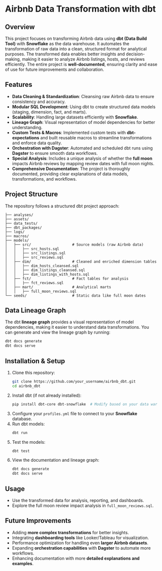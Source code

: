 # Airbnb Data Transformation with dbt

## Overview
This project focuses on transforming Airbnb data using **dbt (Data Build Tool)** with **Snowflake** as the data warehouse. It automates the transformation of raw data into a clean, structured format for analytical purposes. The transformed data enables better insights and decision-making, making it easier to analyze Airbnb listings, hosts, and reviews efficiently. The entire project is **well-documented**, ensuring clarity and ease of use for future improvements and collaboration.

## Features
- **Data Cleaning & Standardization**: Cleansing raw Airbnb data to ensure consistency and accuracy.
- **Modular SQL Development**: Using dbt to create structured data models (staging, dimension, fact, and marts).
- **Scalability**: Handling large datasets efficiently with **Snowflake**.
- **Lineage Graph**: Visual representation of model dependencies for better understanding.
- **Custom Tests & Macros**: Implemented custom tests with **dbt-expectations** and built reusable macros to streamline transformations and enforce data quality.
- **Orchestration with Dagster**: Automated and scheduled dbt runs using **Dagster** to ensure smooth data workflows.
- **Special Analysis**: Includes a unique analysis of whether the **full moon** impacts Airbnb reviews by mapping review dates with full moon nights.
- **Comprehensive Documentation**: The project is thoroughly documented, providing clear explanations of data models, transformations, and workflows.

## Project Structure
The repository follows a structured dbt project approach:
```
├── analyses/
├── assets/
├── data_tests/
├── dbt_packages/
├── logs/
├── macros/
├── models/
│   ├── src/                   # Source models (raw Airbnb data)
│   │   ├── src_hosts.sql
│   │   ├── src_listings.sql
│   │   ├── src_reviews.sql
│   ├── dim/                   # Cleaned and enriched dimension tables
│   │   ├── dim_hosts_cleansed.sql
│   │   ├── dim_listings_cleansed.sql
│   │   ├── dim_listings_with_hosts.sql
│   ├── fct/                   # Fact tables for analysis
│   │   ├── fct_reviews.sql
│   ├── mart/                  # Analytical marts
│   │   ├── full_moon_reviews.sql
└── seeds/                     # Static data like full moon dates
```

## Data Lineage Graph
The dbt **lineage graph** provides a visual representation of model dependencies, making it easier to understand data transformations. You can generate and view the lineage graph by running:
```sh
dbt docs generate
dbt docs serve
```

## Installation & Setup
1. Clone this repository:
   ```sh
   git clone https://github.com/your_username/airbnb_dbt.git
   cd airbnb_dbt
   ```
2. Install dbt (if not already installed):
   ```sh
   pip install dbt-core dbt-snowflake  # Modify based on your data warehouse
   ```
3. Configure your `profiles.yml` file to connect to your **Snowflake** database.
4. Run dbt models:
   ```sh
   dbt run
   ```
5. Test the models:
   ```sh
   dbt test
   ```
6. View the documentation and lineage graph:
   ```sh
   dbt docs generate
   dbt docs serve
   ```

## Usage
- Use the transformed data for analysis, reporting, and dashboards.
- Explore the full moon review impact analysis in `full_moon_reviews.sql`.

## Future Improvements
- Adding **more complex transformations** for better insights.
- Integrating **dashboarding tools** like Looker/Tableau for visualization.
- Performance optimization for handling even **larger Airbnb datasets**.
- Expanding **orchestration capabilities** with **Dagster** to automate more workflows.
- Enhancing documentation with more **detailed explanations and examples**.
